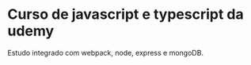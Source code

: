 # Curso de javascript e typescript da udemy

Estudo integrado com webpack, node, express e mongoDB.

